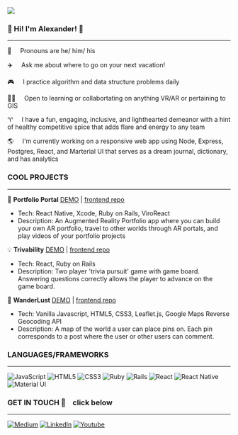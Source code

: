 ![](./assets/name_banner.gif)
### 🕺  Hi! I'm Alexander! 💃

___

🌈&nbsp;&nbsp;&nbsp;&nbsp;&nbsp;Pronouns are he/ him/ his

✈️&nbsp;&nbsp;&nbsp;&nbsp;&nbsp;Ask me about where to go on your next vacation!

🎮&nbsp;&nbsp;&nbsp;&nbsp;&nbsp;I practice algorithm and data structure problems daily

🏋️‍♀️&nbsp;&nbsp;&nbsp;&nbsp;&nbsp;Open to learning or collabortating on anything VR/AR or pertaining to GIS

♈️&nbsp;&nbsp;&nbsp;&nbsp;&nbsp;I have a fun, engaging, inclusive, and lighthearted demeanor with a hint of healthy competitive spice that adds flare and energy to any team

🌎&nbsp;&nbsp;&nbsp;&nbsp;&nbsp;I'm currently working on a responsive web app using Node,  Express, Postgres, React, and Marterial UI that serves as a dream journal, dictionary, and has analytics

### COOL PROJECTS
___
💼 **Portfolio Portal** <a href='https://www.youtube.com/watch?v=nQO1z6mE9iA'>DEMO</a> | <a href='https://github.com/kosmos02/portfolio-portal-frontend'>frontend repo</a>
<ul>
<li>Tech: React Native, Xcode, Ruby on Rails, ViroReact</li>
<li>Description: An Augmented Reality Portfolio app where you can build your own AR portfolio, travel to other worlds through AR portals, and play videos of your portfolio projects
</ul>

💡 **Trivability** <a href='https://www.youtube.com/watch?v=m88xPqRIStg&t=35s'>DEMO</a> | <a href='https://github.com/kosmos02/trivability-frontend'>frontend repo</a>
<ul>
<li>Tech: React, Ruby on Rails</li>
<li>Description: Two player 'trivia pursuit' game with game board. Answering questions correctly allows the player to advance on the game board.
</ul>

📍 **WanderLust** <a href='https://www.youtube.com/watch?v=9Lydq4EVUI4&t=4s'>DEMO</a> | <a href='https://github.com/kosmos02/wanderlust-frontend'>frontend repo</a>
<ul>
<li>Tech: Vanilla Javascript, HTML5, CSS3, Leaflet.js, Google Maps Reverse Geocoding API</li>
<li>Description: A map of the world a user can place pins on. Each pin corresponds to a post where the user or other users can comment.
</ul>

### LANGUAGES/FRAMEWORKS
___

<img alt="JavaScript" src="https://img.shields.io/badge/javascript%20-%23323330.svg?&style=for-the-badge&logo=javascript&logoColor=%23F7DF1E"/>

<img alt="HTML5" src="https://img.shields.io/badge/html5%20-%23E34F26.svg?&style=for-the-badge&logo=html5&logoColor=white"/>

<img alt="CSS3" src="https://img.shields.io/badge/css3%20-%231572B6.svg?&style=for-the-badge&logo=css3&logoColor=white"/>

<img alt="Ruby" src="https://img.shields.io/badge/ruby-%23CC342D.svg?&style=for-the-badge&logo=ruby&logoColor=white"/>

<img alt="Rails" src="https://img.shields.io/badge/rails%20-%23CC0000.svg?&style=for-the-badge&logo=ruby-on-rails&logoColor=white"/>

<img alt="React" src="https://img.shields.io/badge/react%20-%2320232a.svg?&style=for-the-badge&logo=react&logoColor=%2361DAFB"/>

<img alt="React Native" src="https://img.shields.io/badge/react_native%20-%2320232a.svg?&style=for-the-badge&logo=react&logoColor=%2361DAFB"/>

<img alt="Material UI" src="https://img.shields.io/badge/material%20ui%20-%230081CB.svg?&style=for-the-badge&logo=material-ui&logoColor=white"/>

### GET IN TOUCH 📨 &nbsp;&nbsp;&nbsp;click below
___
<a href='https://alexandermgabriel.medium.com/'><img alt="Medium" src="https://img.shields.io/badge/Medium-12100E?style=for-the-badge&logo=medium&logoColor=white"/></a>
<a href='https://www.linkedin.com/in/alexander-m-gabriel'><img alt="LinkedIn" src="https://img.shields.io/badge/linkedin%20-%230077B5.svg?&style=for-the-badge&logo=linkedin&logoColor=white"/></a>
<a href='https://www.youtube.com/channel/UC8mQfCibsE7nMCQkqO1GMXA/videos'><img alt="Youtube" src="https://img.shields.io/badge/Alexander Gabriel%20-%23FF0000.svg?&style=for-the-badge&logo=YouTube&logoColor=white"/></a>



<!--
**kosmos02/kosmos02** is a ✨ _special_ ✨ repository because its `README.md` (this file) appears on your GitHub profile.

Here are some ideas to get you started:

- 🔭 I’m currently working on ...
- 🌱 I’m currently learning ...
- 👯 I’m looking to collaborate on ...
- 🤔 I’m looking for help with ...
- 💬 Ask me about ...
- 📫 How to reach me: ...
- 😄 Pronouns: ...
- ⚡ Fun fact: ...
-->
